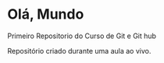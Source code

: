 # Olá, Mundo
 Primeiro Repositorio do Curso de Git e Git hub

Repositório criado durante uma aula ao vivo.